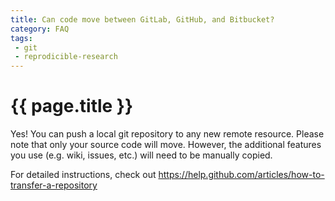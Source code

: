 ```yaml
---
title: Can code move between GitLab, GitHub, and Bitbucket?
category: FAQ
tags:
 - git
 - reprodicible-research
---
```


# {{ page.title }}

Yes! You can push a local git repository to any new remote resource. Please
note that only your source code will move. However, the additional features
you use (e.g. wiki, issues, etc.) will need to be manually copied.

For detailed instructions, check out <https://help.github.com/articles/how-to-transfer-a-repository>
